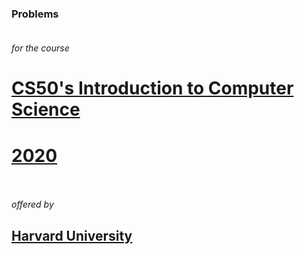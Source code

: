 ### **Problems**<br><br>
*for the course*<br>
# **[CS50's Introduction to Computer Science](https://cs50.harvard.edu/x/2020/)**<br>
# **[2020](https://cs50.harvard.edu/x/2020/)**<br><br>
*offered by*<br>
## **[Harvard University](https://www.harvard.edu/)**<br><br>
